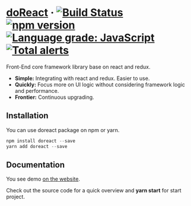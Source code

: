 # [doReact](https://www.iwangzh.com/) &middot; [![Build Status](https://travis-ci.com/vocoWone/doReact.svg?branch=master)](https://travis-ci.com/vocoWone/doReact) [![npm version](https://img.shields.io/npm/v/doreact.svg?style=flat)](https://www.npmjs.com/package/doReact) [![Language grade: JavaScript](https://img.shields.io/lgtm/grade/javascript/g/vocoWone/doReact.svg?logo=lgtm&logoWidth=18)](https://lgtm.com/projects/g/vocoWone/doReact/context:javascript) [![Total alerts](https://img.shields.io/lgtm/alerts/g/vocoWone/doReact.svg?logo=lgtm&logoWidth=18)](https://lgtm.com/projects/g/vocoWone/doReact/alerts/)

Front-End core framework library base on react and redux.

- **Simple:** Integrating with react and redux. Easier to use.
- **Quickly:** Focus more on UI logic without considering framework logic and performance.
- **Frontier:** Continuous upgrading.

## Installation

You can use doreact package on npm or yarn.

```javascript
npm install doreact --save
yarn add doreact --save
```

## Documentation

You see demo [on the website](https://www.iwangzh.com).

Check out the source code for a quick overview and **yarn start** for start project.

